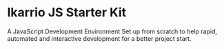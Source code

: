# Ikarrio JS Starter Kit

A JavaScript Development Environment Set up from scratch to help rapid, automated and interactive development for a better project start.
